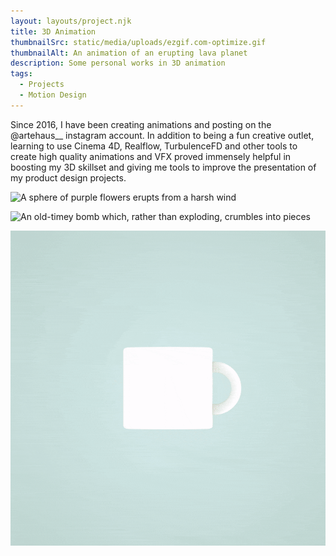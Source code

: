 ```yaml
---
layout: layouts/project.njk
title: 3D Animation
thumbnailSrc: static/media/uploads/ezgif.com-optimize.gif
thumbnailAlt: An animation of an erupting lava planet
description: Some personal works in 3D animation
tags:
  - Projects
  - Motion Design
---
```

Since 2016, I have been creating animations and posting on the @artehaus__ instagram account. In addition to being a fun creative outlet, learning to use Cinema 4D, Realflow, TurbulenceFD and other tools to create high quality animations and VFX proved immensely helpful in boosting my 3D skillset and giving me tools to improve the presentation of my product design projects.

![A sphere of purple flowers erupts from a harsh wind](static/media/uploads/ezgif-4-0addf3bd874d.gif "Flower Wind Animation")

![An old-timey bomb which, rather than exploding, crumbles into pieces](static/media/uploads/ezgif-4-1694b744bc54.gif "Bomb failure")

![A cup pouring iridescent liquid into another cup, and looping](static/media/uploads/ezgif-4-38d6242dc2a0.gif "Cup pouring")